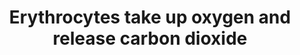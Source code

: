 ---
annotations:
- id: PW:0000002
  parent: classic metabolic pathway
  type: Pathway Ontology
  value: classic metabolic pathway
authors:
- ReactomeTeam
- Anwesha
- Mkutmon
description: Erythrocytes circulating through the capillaries of the lung must exchange
  carbon dioxide (CO2) for oxygen (O2) during their short (0.5-1 sec.) transit time
  in pulmonary tissue (Reviewed in Jensen 2004, Esbaugh and Tufts 2006, Boron 2010).
  CO2 bound as carbamate to the N-terminus of hemoglobin and protons (H+) bound to
  histidine residues in hemoglobin are released as hemoglobin (HbA) binds O2. Bicarbonate
  (HCO3-) present in plasma is taken up by erythrocytes via the band3 anion exchanger
  (AE1, SLC4A1) and combined with H+ by carbonic anhydrases I and II (CA1/CA2) to
  yield water and CO2 (Reviewed by Esbaugh and Tufts 2006). CO2 is passively transported
  out of the erythrocyte by AQP1 and RhAG. HCO3- in plasma is also directly dehydrated
  by extracellular carbonic anhydrase IV (CA4) present on endothelial cells lining
  the capillaries in the lung.  View original pathway at [http://www.reactome.org/PathwayBrowser/#DIAGRAM=1247673
  Reactome].
last-edited: 2021-01-25
organisms:
- Homo sapiens
redirect_from:
- /index.php/Pathway:WP2681
- /instance/WP2681
revision: null
schema-jsonld:
- '@context': https://schema.org/
  '@id': https://wikipathways.github.io/pathways/WP2681.html
  '@type': Dataset
  creator:
    '@type': Organization
    name: WikiPathways
  description: Erythrocytes circulating through the capillaries of the lung must exchange
    carbon dioxide (CO2) for oxygen (O2) during their short (0.5-1 sec.) transit time
    in pulmonary tissue (Reviewed in Jensen 2004, Esbaugh and Tufts 2006, Boron 2010).
    CO2 bound as carbamate to the N-terminus of hemoglobin and protons (H+) bound
    to histidine residues in hemoglobin are released as hemoglobin (HbA) binds O2.
    Bicarbonate (HCO3-) present in plasma is taken up by erythrocytes via the band3
    anion exchanger (AE1, SLC4A1) and combined with H+ by carbonic anhydrases I and
    II (CA1/CA2) to yield water and CO2 (Reviewed by Esbaugh and Tufts 2006). CO2
    is passively transported out of the erythrocyte by AQP1 and RhAG. HCO3- in plasma
    is also directly dehydrated by extracellular carbonic anhydrase IV (CA4) present
    on endothelial cells lining the capillaries in the lung.  View original pathway
    at [http://www.reactome.org/PathwayBrowser/#DIAGRAM=1247673 Reactome].
  keywords:
  - 'AQP1 '
  - AQP1 tetramer
  - 'CA1 '
  - CA1,2
  - 'CA2 '
  - CA4:Zn2+
  - 'CO-H+-HBA1 '
  - 'CO-H+-HBB '
  - CO2
  - Cl-
  - DeoxyHbA
  - H+
  - H2O
  - 'HBA1 '
  - 'HBB '
  - HCO3-
  - 'N-seryl-glycosylphosphatidylinositolethanolamine-CA4 '
  - O2
  - 'O2 '
  - OxyHbA
  - Protonated Carbamino
  - RHAG
  - 'SLC4A1 '
  - SLC4A1 dimer
  - 'Zn2+ '
  - 'heme '
  license: CC0
  name: Erythrocytes take up oxygen and release carbon dioxide
seo: CreativeWork
title: Erythrocytes take up oxygen and release carbon dioxide
wpid: WP2681
---